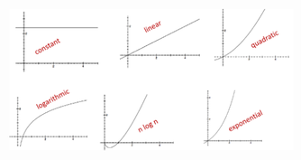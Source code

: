 ![image-20221130141414708](https://github.com/shazzad-hasan/Algorithms/blob/main/complexity_classes/complexity_classes.PNG)
